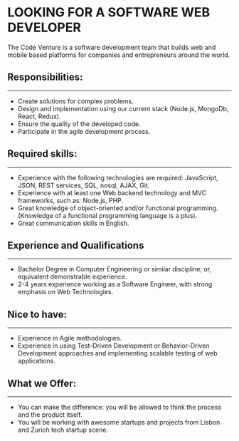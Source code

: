 # LOOKING FOR A SOFTWARE WEB DEVELOPER

The Code Venture is a software development team that builds web and mobile based platforms for companies and entrepreneurs around the world.

## Responsibilities:
______
- Create solutions for complex problems.
- Design and implementation using our current stack (Node.js, MongoDb, React, Redux).
- Ensure the quality of the developed code.
- Participate in the agile development process.
  


## Required skills:
______
- Experience with the following technologies are required: JavaScript, JSON, REST services, SQL, nosql, AJAX, Git.
- Experience with at least one Web backend technology and MVC frameworks, such as: Node.js, PHP.
- Great knowledge of object-oriented and/or functional programming. (Knowledge of a functional programming language is a plus).
- Great communication skills in English.
  
  

## Experience and Qualifications
______
- Bachelor Degree in Computer Engineering or similar discipline; or, equivalent demonstrable experience.
- 2-4 years experience working as a Software Engineer, with strong emphasis on Web Technologies.
  


## Nice to have:
______
- Experience in Agile methodologies.
- Experience in using Test-Driven Development or Behavior-Driven Development approaches and implementing scalable testing of web applications.
  


## What we Offer:
______
- You can make the difference: you will be allowed to think the process and the product itself.
- You will be working with awesome startups and projects from Lisbon and Zurich tech startup scene.
